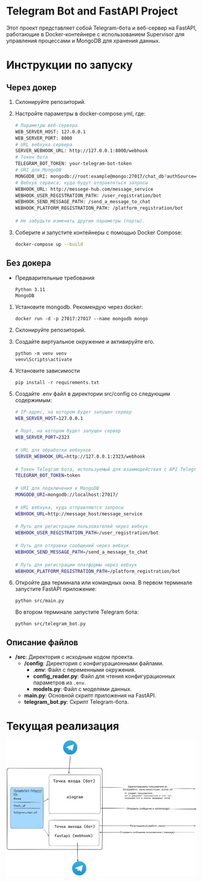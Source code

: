 # Telegram Bot and FastAPI Project

Этот проект представляет собой Telegram-бота и веб-сервер на FastAPI, работающие в Docker-контейнере с использованием Supervisor для управления процессами и MongoDB для хранения данных.

# Инструкции по запуску

## Через докер
1. Склонируйте репозиторий.

2. Настройте параметры в docker-compose.yml, где:

    ```sh
    # Параметры веб-сервера
    WEB_SERVER_HOST: 127.0.0.1
    WEB_SERVER_PORT: 8000
    # URL вебхука сервера
    SERVER_WEBHOOK_URL: http://127.0.0.1:8000/webhook
    # Токен бота
    TELEGRAM_BOT_TOKEN: your-telegram-bot-token
    # URI для MongoDB
    MONGODB_URI: mongodb://root:example@mongo:27017/chat_db?authSource=admin
    # Вебхук сервиса, куда будут отправляться запросы
    WEBHOOK_URL: http://messege-hub.com/message_service
    WEBHOOK_USER_REGISTRATION_PATH: /user_registration/bot
    WEBHOOK_SEND_MESSAGE_PATH: /send_a_message_to_chat
    WEBHOOK_PLATFORM_REGISTRATION_PATH: /platform_registration/bot

    # Не забудьте изменить другие параметры (порты).
    ```


3. Соберите и запустите контейнеры с помощью Docker Compose:
    ```sh
    docker-compose up --build
    ```

## Без докера
- Предварительные требования
    ```
    Python 3.11
    MongoDB
    ```
1. Установите mongodb. Рекомендую через docker:
    ```
    docker run -d -p 27017:27017 --name mongodb mongo
    ```
1. Склонируйте репозиторий.
2. Создайте виртуальное окружение и активируйте его.
    ```
    python -m venv venv
    venv\Scripts\activate
    ```
3. Установите зависимости
    ```
    pip install -r requirements.txt
    ```
4. Создайте .env файл в директории src/config со следующим содержимым:
    ```sh
    # IP-адрес, на котором будет запущен сервер
    WEB_SERVER_HOST=127.0.0.1

    # Порт, на котором будет запущен сервер
    WEB_SERVER_PORT=2323

    # URL для обработки вебхуков
    SERVER_WEBHOOK_URL=http://127.0.0.1:2323/webhook

    # Токен Telegram бота, используемый для взаимодействия с API Telegram
    TELEGRAM_BOT_TOKEN=token

    # URI для подключения к MongoDB
    MONGODB_URI=mongodb://localhost:27017/

    # URL вебхука, куда отправляются запросы 
    WEBHOOK_URL=http://message_host/message_service

    # Путь для регистрации пользователей через вебхук
    WEBHOOK_USER_REGISTRATION_PATH=/user_registration/bot

    # Путь для отправки сообщений через вебхук
    WEBHOOK_SEND_MESSAGE_PATH=/send_a_message_to_chat

    # Путь для регистрации платформы через вебхук
    WEBHOOK_PLATFORM_REGISTRATION_PATH=/platform_registration/bot
    ```

5. Откройте два терминала или командных окна. В первом терминале запустите FastAPI приложение:
    ```
    python src/main.py
    ```

    Во втором терминале запустите Telegram бота:
    ```
    python src/telegram_bot.py
    ```

## Описание файлов

- **/src**: Директория с исходным кодом проекта.
  - **/config**: Директория с конфигурационными файлами.
    - **.env**: Файл с переменными окружения.
    - **config_reader.py**: Файл для чтения конфигурационных параметров из `.env`.
    - **models.py**: Файл с моделями данных.
  - **main.py**: Основной скрипт приложения на FastAPI.
  - **telegram_bot.py**: Скрипт Telegram-бота.

# Текущая реализация
![excalidraw picture](./images/excalidraw.png)

